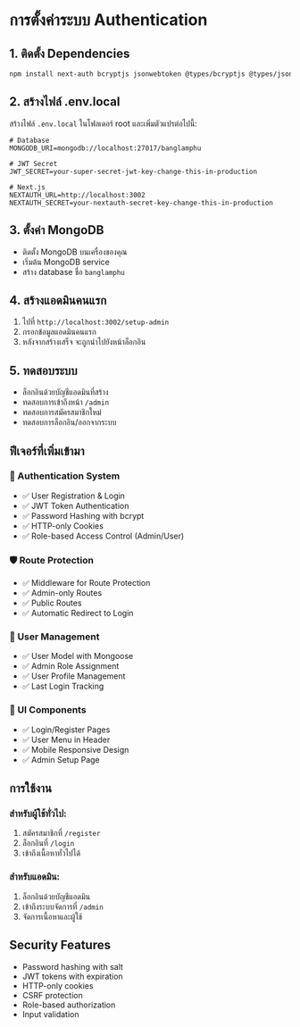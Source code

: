 # การตั้งค่าระบบ Authentication

## 1. ติดตั้ง Dependencies
```bash
npm install next-auth bcryptjs jsonwebtoken @types/bcryptjs @types/jsonwebtoken
```

## 2. สร้างไฟล์ .env.local
สร้างไฟล์ `.env.local` ในโฟลเดอร์ root และเพิ่มตัวแปรต่อไปนี้:

```env
# Database
MONGODB_URI=mongodb://localhost:27017/banglamphu

# JWT Secret
JWT_SECRET=your-super-secret-jwt-key-change-this-in-production

# Next.js
NEXTAUTH_URL=http://localhost:3002
NEXTAUTH_SECRET=your-nextauth-secret-key-change-this-in-production
```

## 3. ตั้งค่า MongoDB
- ติดตั้ง MongoDB บนเครื่องของคุณ
- เริ่มต้น MongoDB service
- สร้าง database ชื่อ `banglamphu`

## 4. สร้างแอดมินคนแรก
1. ไปที่ `http://localhost:3002/setup-admin`
2. กรอกข้อมูลแอดมินคนแรก
3. หลังจากสร้างเสร็จ จะถูกนำไปยังหน้าล็อกอิน

## 5. ทดสอบระบบ
- ล็อกอินด้วยบัญชีแอดมินที่สร้าง
- ทดสอบการเข้าถึงหน้า `/admin`
- ทดสอบการสมัครสมาชิกใหม่
- ทดสอบการล็อกอิน/ออกจากระบบ

## ฟีเจอร์ที่เพิ่มเข้ามา

### 🔐 Authentication System
- ✅ User Registration & Login
- ✅ JWT Token Authentication
- ✅ Password Hashing with bcrypt
- ✅ HTTP-only Cookies
- ✅ Role-based Access Control (Admin/User)

### 🛡️ Route Protection
- ✅ Middleware for Route Protection
- ✅ Admin-only Routes
- ✅ Public Routes
- ✅ Automatic Redirect to Login

### 👤 User Management
- ✅ User Model with Mongoose
- ✅ Admin Role Assignment
- ✅ User Profile Management
- ✅ Last Login Tracking

### 🎨 UI Components
- ✅ Login/Register Pages
- ✅ User Menu in Header
- ✅ Mobile Responsive Design
- ✅ Admin Setup Page

## การใช้งาน

### สำหรับผู้ใช้ทั่วไป:
1. สมัครสมาชิกที่ `/register`
2. ล็อกอินที่ `/login`
3. เข้าถึงเนื้อหาทั่วไปได้

### สำหรับแอดมิน:
1. ล็อกอินด้วยบัญชีแอดมิน
2. เข้าถึงระบบจัดการที่ `/admin`
3. จัดการเนื้อหาและผู้ใช้

## Security Features
- Password hashing with salt
- JWT tokens with expiration
- HTTP-only cookies
- CSRF protection
- Role-based authorization
- Input validation
